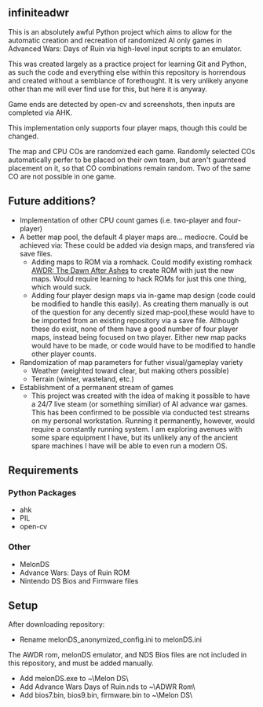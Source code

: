 ## infiniteadwr
This is an absolutely awful Python project which aims to allow for the automatic creation and recreation of randomized AI only games in Advanced Wars: Days of Ruin via high-level input scripts to an emulator. 

This was created largely as a practice project for learning Git and Python, as such the code and everything else within this repository is horrendous and created without a semblance of forethought. It is very unlikely anyone other than me will ever find use for this, but here it is anyway. 

Game ends are detected by open-cv and screenshots, then inputs are completed via AHK.

This implementation only supports four player maps, though this could be changed.

The map and CPU COs are randomized each game. Randomly selected COs automatically perfer to be placed on their own team, but aren't guarnteed placement on it, so that CO combinations remain random. Two of the same CO are not possible in one game.

## Future additions?
* Implementation of other CPU count games (i.e. two-player and four-player)
* A better map pool, the default 4 player maps are... mediocre. Could be achieved via: 
These could be added via design maps, and transfered via save files.
  * Adding maps to ROM via a romhack. Could modify existing romhack [AWDR: The Dawn After Ashes](https://forums.warsworldnews.com/viewtopic.php?f=37&t=14247&p=417152#p417152) to create ROM with just the new maps. Would require learning to hack ROMs for just this one thing, which would suck.
  * Adding four player design maps via in-game map design (code could be modified to handle this easily). As creating them manually is out of the question for any decently sized map-pool,these would have to be imported from an existing repository via a save file. Although these do exist, none of them have a good number of four player maps, instead being focused on two player. Either new map packs would have to be made, or code would have to be modified to handle other player counts.
* Randomization of map parameters for futher visual/gameplay variety
  * Weather (weighted toward clear, but making others possible)
  * Terrain (winter, wasteland, etc.)
* Establishment of a permanent stream of games
  * This project was created with the idea of making it possible to have a 24/7 live steam (or something similiar) of AI advance war games. This has been confirmed to be possible via conducted test streams on my personal workstation. Running it permanently, however, would require a constantly running system. I am exploring avenues with some spare equipment I have, but its unlikely any of the ancient spare machines I have will be able to even run a modern OS.

## Requirements
### Python Packages
* ahk
* PIL
* open-cv
### Other
* MelonDS
* Advance Wars: Days of Ruin ROM
* Nintendo DS Bios and Firmware files

## Setup
After downloading repository:
* Rename melonDS_anonymized_config.ini to melonDS.ini

The AWDR rom, melonDS emulator, and NDS Bios files are not included in this repository, and must be added manually.
* Add melonDS.exe to ~\Melon DS\
* Add Advance Wars Days of Ruin.nds to ~\ADWR Rom\
* Add bios7.bin, bios9.bin, firmware.bin to ~\Melon DS\
